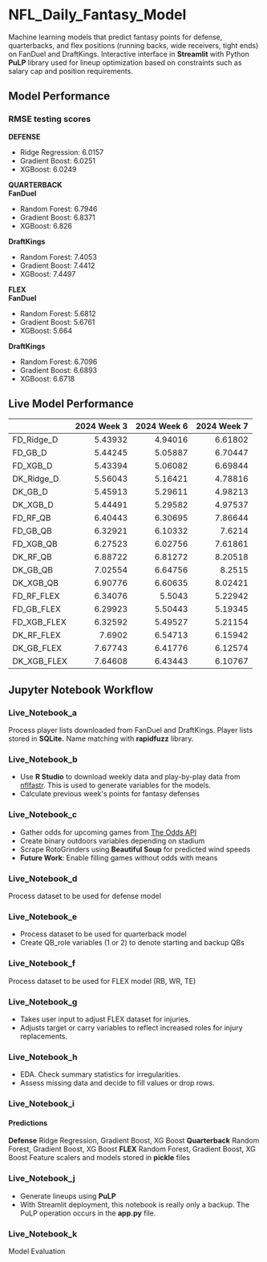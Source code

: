 # NFL_Daily_Fantasy_Model
Machine learning models that predict fantasy points for defense, quarterbacks, and flex positions (running backs, wide receivers, tight ends) on FanDuel and DraftKings. Interactive interface in **Streamlit** with Python **PuLP** library used for lineup optimization based on constraints such as salary cap and position requirements.

## Model Performance
### RMSE testing scores
**DEFENSE**
- Ridge Regression: 6.0157
- Gradient Boost: 6.0251
- XGBoost: 6.0249

**QUARTERBACK**<br>
**FanDuel**
- Random Forest: 6.7946
- Gradient Boost: 6.8371
- XGBoost: 6.826

**DraftKings**
- Random Forest: 7.4053
- Gradient Boost: 7.4412
- XGBoost: 7.4497

**FLEX**<br>
**FanDuel**
- Random Forest: 5.6812
- Gradient Boost: 5.6761
- XGBoost: 5.664

**DraftKings**
- Random Forest: 6.7096
- Gradient Boost: 6.6893
- XGBoost: 6.6718

## Live Model Performance
|             |   2024 Week 3 |   2024 Week 6 |   2024 Week 7 |
|:------------|--------------:|--------------:|--------------:|
| FD_Ridge_D  |       5.43932 |       4.94016 |       6.61802 |
| FD_GB_D     |       5.44245 |       5.05887 |       6.70447 |
| FD_XGB_D    |       5.43394 |       5.06082 |       6.69844 |
| DK_Ridge_D  |       5.56043 |       5.16421 |       4.78816 |
| DK_GB_D     |       5.45913 |       5.29611 |       4.98213 |
| DK_XGB_D    |       5.44491 |       5.29582 |       4.97537 |
| FD_RF_QB    |       6.40443 |       6.30695 |       7.86644 |
| FD_GB_QB    |       6.32921 |       6.10332 |       7.6214  |
| FD_XGB_QB   |       6.27523 |       6.02756 |       7.61861 |
| DK_RF_QB    |       6.88722 |       6.81272 |       8.20518 |
| DK_GB_QB    |       7.02554 |       6.64756 |       8.2515  |
| DK_XGB_QB   |       6.90776 |       6.60635 |       8.02421 |
| FD_RF_FLEX  |       6.34076 |       5.5043  |       5.22942 |
| FD_GB_FLEX  |       6.29923 |       5.50443 |       5.19345 |
| FD_XGB_FLEX |       6.32592 |       5.49527 |       5.21154 |
| DK_RF_FLEX  |       7.6902  |       6.54713 |       6.15942 |
| DK_GB_FLEX  |       7.67743 |       6.41776 |       6.12574 |
| DK_XGB_FLEX |       7.64608 |       6.43443 |       6.10767 |

## Jupyter Notebook Workflow

### Live_Notebook_a
Process player lists downloaded from FanDuel and DraftKings. Player lists stored in **SQLite.** Name matching with **rapidfuzz** library.

### Live_Notebook_b
- Use **R Studio** to download weekly data and play-by-play data from [nflfastr](https://www.nflfastr.com/articles/beginners_guide.html). This is used to generate variables for the models.
- Calculate previous week's points for fantasy defenses

### Live_Notebook_c
- Gather odds for upcoming games from [The Odds API](https://the-odds-api.com/)
- Create binary outdoors variables depending on stadium
- Scrape RotoGrinders using **Beautiful Soup** for predicted wind speeds
- **Future Work**: Enable filling games without odds with means

### Live_Notebook_d
Process dataset to be used for defense model

### Live_Notebook_e
- Process dataset to be used for quarterback model
- Create QB_role variables (1 or 2) to denote starting and backup QBs

### Live_Notebook_f
Process dataset to be used for FLEX model (RB, WR, TE)

### Live_Notebook_g
- Takes user input to adjust FLEX dataset for injuries.
- Adjusts target or carry variables to reflect increased roles for injury replacements.

### Live_Notebook_h
- EDA. Check summary statistics for irregularities. 
- Assess missing data and decide to fill values or drop rows.

### Live_Notebook_i
#### Predictions
**Defense** Ridge Regression, Gradient Boost, XG Boost
**Quarterback** Random Forest, Gradient Boost, XG Boost
**FLEX** Random Forest, Gradient Boost, XG Boost
Feature scalers and models stored in **pickle** files

### Live_Notebook_j
- Generate lineups using **PuLP**
- With Streamlit deployment, this notebook is really only a backup. The PuLP operation occurs in the **app.py** file.

### Live_Notebook_k
Model Evaluation

